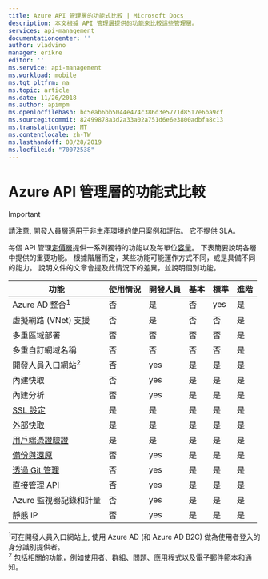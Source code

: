 ```yaml
---
title: Azure API 管理層的功能式比較 | Microsoft Docs
description: 本文根據 API 管理層提供的功能來比較這些管理層。
services: api-management
documentationcenter: ''
author: vladvino
manager: erikre
editor: ''
ms.service: api-management
ms.workload: mobile
ms.tgt_pltfrm: na
ms.topic: article
ms.date: 11/26/2018
ms.author: apimpm
ms.openlocfilehash: bc5eab6bb5044e474c386d3e5771d8517e6ba9cf
ms.sourcegitcommit: 82499878a3d2a33a02a751d6e6e3800adbfa8c13
ms.translationtype: MT
ms.contentlocale: zh-TW
ms.lasthandoff: 08/28/2019
ms.locfileid: "70072538"
---
```

# <a name="feature-based-comparison-of-the-azure-api-management-tiers"></a>Azure API 管理層的功能式比較

>[!IMPORTANT]
> 請注意, 開發人員層適用于非生產環境的使用案例和評估。 它不提供 SLA。 

每個 API 管理[定價層](https://aka.ms/apimpricing)提供一系列獨特的功能以及每單位[容量](api-management-capacity.md)。 下表簡要說明各層中提供的重要功能。 根據階層而定，某些功能可能運作方式不同，或是具備不同的能力。 說明文件的文章會提及此情況下的差異，並說明個別功能。

| 功能                                                                                      | 使用情況 | 開發人員      | 基本          | 標準       | 進階        |
| -------------------------------------------------------------------------------------------- | ----------------------------- | -------------- | -------------- | -------------- | -------------- |
| Azure AD 整合<sup>1</sup>                                                             | 否                            | 是            | 否             | yes            | 是            |
| 虛擬網路 (VNet) 支援                                                               | 否                            | 是            | 否             | 否             | 是            |
| 多重區域部署                                                                      | 否                            | 否             | 否             | 否             | 是            |
| 多重自訂網域名稱                                                                 | 否                            | 否             | 否             | 否             | 是            |
| 開發人員入口網站<sup>2</sup>                                                                 | 否                            | yes            | 是            | 是            | 是            |
| 內建快取                                                                               | 否                            | yes            | 是            | 是            | 是            |
| 內建分析                                                                           | 否                            | yes            | 是            | 是            | 是            |
| [SSL 設定](api-management-howto-manage-protocols-ciphers.md)                             | 是                            | 是            | 是            | 是            | 是            |
| [外部快取](https://aka.ms/apimbyoc)                                                    | 是                           | 是            | 是            | 是            | 是            |
| [用戶端憑證驗證](api-management-howto-mutual-certificates-for-clients.md) | 是                | 是            | 是            | 是            | 是            |
| [備份與還原](api-management-howto-disaster-recovery-backup-restore.md)               | 否                            | yes            | 是            | 是            | 是            |
| [透過 Git 管理](api-management-configuration-repository-git.md)                        | 否                            | yes            | 是            | 是            | 是            |
| 直接管理 API                                                                        | 否                            | yes            | 是            | 是            | 是            |
| Azure 監視器記錄和計量                                                               | 否                | yes            | 是            | 是            | 是            |
| 靜態 IP                                                               | 否                | yes            | 是            | 是            | 是            |

<sup>1</sup>可在開發人員入口網站上, 使用 Azure AD (和 Azure AD B2C) 做為使用者登入的身分識別提供者。<br/>
<sup>2</sup> 包括相關的功能，例如使用者、群組、問題、應用程式以及電子郵件範本和通知。<br/>
